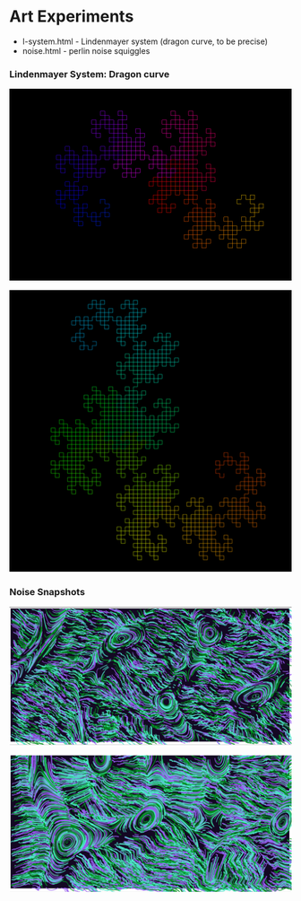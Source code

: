 # Art Experiments

- l-system.html   -   Lindenmayer system (dragon curve, to be precise)
- noise.html      -   perlin noise squiggles

### Lindenmayer System: Dragon curve

![Lindenmayer system at 4096 iterations](./l-system-smaller.png)

![Lindenmayer system at 8192 iterations](./l-system-big-one.png)

### Noise Snapshots

![Noise snapshot 1](./noise-snapshot.png)

![Noise snapshot 1](./noise-snapshot-2.png)

